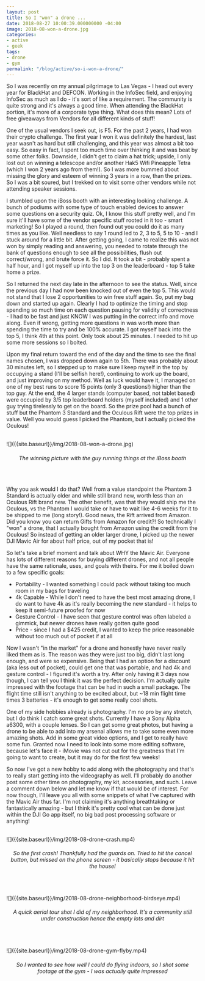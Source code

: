 ```yaml
---
layout: post
title: So I "won" a drone ...
date: 2018-08-27 10:00:39.000000000 -04:00
image: 2018-08-won-a-drone.jpg
categories:
- active
- geek
tags:
- drone
- gym
permalink: "/blog/active/so-i-won-a-drone/"
---
```


So I was recently on my annual pilgrimage to Las Vegas - I head out every year for BlackHat and DEFCON. Working in the InfoSec field, and enjoying InfoSec as much as I do - it's sort of like a requirement. The community is quite strong and it's always a good time. When attending the BlackHat portion, it's more of a corporate type thing. What does this mean? Lots of free giveaways from Vendors for all different kinds of stuff!&nbsp;

One of the usual vendors I seek out, is F5. For the past 2 years, I had won their crypto challenge. The first year I won it was definitely the hardest, last year wasn't as hard but still challenging, and this year was almost a bit too easy. So easy in fact, I spent too much time over thinking it and was beat by some other folks. Downside, I didn't get to claim a hat trick; upside, I only lost out on winning a telescope and/or another Hak5 Wifi Pineapple Tetra (which I won 2 years ago from them!). So I was more bummed about missing the glory and esteem of winning 3 years in a row, than the prizes. So I was a bit soured, but I trekked on to visit some other vendors while not attending speaker sessions.

I stumbled upon the iBoss booth with an interesting looking challenge. A bunch of podiums with some type of touch enabled devices to answer some questions on a security quiz. Ok, I know this stuff pretty well, and I'm sure it'll have some of the vendor specific stuff rooted in it too - smart marketing! So I played a round, then found out you could do it as many times as you like. Well needless to say 1 round led to 2, 3 to 5, 5 to 10 - and I stuck around for a little bit. After getting going, I came to realize this was not won by simply reading and answering, you needed to rotate through the bank of questions enough to see all the possibilities, flush out correct/wrong, and brute force it. So I did. It took a bit - probably spent a half hour, and I got myself up into the top 3 on the leaderboard - top 5 take home a prize.

So I returned the next day late in the afternoon to see the status. Well, since the previous day I had now been knocked out of even the top 5. This would not stand that I lose 2 opportunities to win free stuff again. So, put my bag down and started up again. Clearly I had to optimize the timing and stop spending so much time on each question pausing for validity of correctness - I had to be fast and just KNOW I was putting in the correct info and move along. Even if wrong, getting more questions in was worth more than spending the time to try and be 100% accurate. I got myself back into the top 5, I think 4th at this point. Only took about 25 minutes. I needed to hit up some more sessions so I bolted.

Upon my final return toward the end of the day and the time to see the final names chosen, I was dropped down again to 5th. There was probably about 30 minutes left, so I stepped up to make sure I keep myself in the top by occupying a stand (I'll be selfish here!), continuing to work up the board, and just improving on my method. Well as luck would have it, I managed on one of my best runs to score 15 points (only 3 questions!) higher than the top guy. At the end, the 4 larger stands (computer based, not tablet based) were occupied by 3/5 top leaderboard holders (myself included) and 1 other guy trying tirelessly to get on the board. So the prize pool had a bunch of stuff but the Phantom 3 Standard and the Oculous Rift were the top prizes in value. Well you would guess I picked the Phantom, but I actually picked the Oculous!

<br>
![]({{site.baseurl}}/img/2018-08-won-a-drone.jpg)
<center><h6>The winning picture with the guy running things at the iBoss booth</h6></center>
<br>

Why you ask would I do that? Well from a value standpoint the Phantom 3 Standard is actually older and while still brand new, worth less than an Oculous Rift brand new. The other benefit, was that they would ship me the Oculous, vs the Phantom I would take or have to wait like 4-6 weeks for it to be shipped to me (long story!). Good news, the Rift arrived from Amazon. Did you know you can return Gifts from Amazon for credit?! So technically I "won" a drone, that I actually bought from Amazon using the credit from the Oculous! So instead of getting an older larger drone, I picked up the newer DJI Mavic Air for about half price, out of my pocket that is!

So let's take a brief moment and talk about WHY the Mavic Air. Everyone has lots of different reasons for buying different drones, and not all people have the same rationale, uses, and goals with theirs. For me it boiled down to a few specific goals:

- Portability - I wanted something I could pack without taking too much room in my bags for traveling
- 4k Capable - While I don't need to have the best most amazing drone, I do want to have 4k as it's really becoming the new standard - it helps to keep it semi-future proofed for now
- Gesture Control - I have seen that gesture control was often labeled a gimmick, but newer drones have really gotten quite good
- Price - since I had a $425 credit, I wanted to keep the price reasonable without too much out of pocket if at all

Now I wasn't "in the market" for a drone and honestly have never really liked them as is. The reason was they were just too big, didn't last long enough, and were so expensive. Being that I had an option for a discount (aka less out of pocket), could get one that was portable, and had 4k and gesture control - I figured it's worth a try. After only having it 3 days now though, I can tell you I think it was the perfect decision. I'm actually quite impressed with the footage that can be had in such a small package. The flight time still isn't anything to be excited about, but ~18 min flight time times 3 batteries - it's enough to get some really cool shots.

One of my side hobbies already is photography. I'm no pro by any stretch, but I do think I catch some great shots. Currently I have a Sony Alpha a6300, with a couple lenses. So I can get some great photos, but having a drone to be able to add into my arsenal allows me to take some even more amazing shots. Add in some great video options, and I get to really have some fun. Granted now I need to look into some more editing software, because let's face it - iMovie was not cut out for the greatness that I'm going to want to create, but it may do for the first few weeks!&nbsp;

So now I've got a new hobby to add along with the photography and that's to really start getting into the videography as well. I'll probably do another post some other time on photography, my kit, accessories, and such. Leave a comment down below and let me know if that would be of interest. For now though, I'll leave you all with some snippets of what I've captured with the Mavic Air thus far. I'm not claiming it's anything breathtaking or fantastically amazing - but I think it's pretty cool what can be done just within the DJI Go app itself, no big bad post processing software or anything!

<br>
![]({{site.baseurl}}/img/2018-08-drone-crash.mp4)
<center><h6>So the first crash! Thankfully had the guards on. Tried to hit the cancel button, but missed on the phone screen - it basically stops because it hit the house!</h6></center>
<br>

<br>
![]({{site.baseurl}}/img/2018-08-drone-neighborhood-birdseye.mp4)
<center><h6>A quick aerial tour shot I did of my neighborhood. It's a community still under construction hence the empty lots and dirt</h6></center>
<br>

<br>
![]({{site.baseurl}}/img/2018-08-drone-gym-flyby.mp4)
<center><h6>So I wanted to see how well I could do flying indoors, so I shot some footage at the gym - I was actually quite impressed</h6></center>
<br>